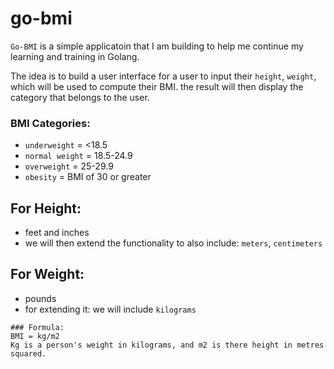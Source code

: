 # go-bmi

`Go-BMI` is a simple applicatoin that I am building to help me continue my learning and training in Golang.

The idea is to build a user interface for a user to input their `height`, `weight`, which will be used to compute their BMI. 
the result will then display the category that belongs to the user.  

  
 ### BMI Categories:
  - `underweight` = <18.5
  - `normal weight` = 18.5-24.9
  - `overweight` = 25-29.9
  - `obesity` = BMI of 30 or greater
  


## For Height: 
- feet and inches
- we will then extend the functionality to also include: `meters`, `centimeters`

## For Weight:
- pounds
- for extending it: we will include `kilograms`

```
### Formula:
BMI = kg/m2
Kg is a person's weight in kilograms, and m2 is there height in metres squared. 
```


  
  

